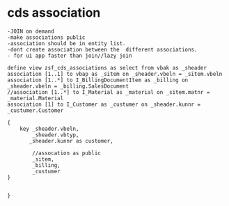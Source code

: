 <a name="top"></a>

# cds association
    -JOIN on demand
    -make associations public 
    -association should be in entity list.
    -dont create association between the  different associations.
    - for ui app faster than join//lazy join
  

```CDS
define view zsf_cds_associations as select from vbak as _sheader
association [1..1] to vbap as _sitem on _sheader.vbeln = _sitem.vbeln
association [1..*] to I_BillingDocumentItem as _billing on _sheader.vbeln = _billing.SalesDocument
//association [1..*] to I_Material as _material on _sitem.matnr = _material.Material
association [1] to I_Customer as _custumer on _sheader.kunnr = _custumer.Customer 

{
    key _sheader.vbeln,
        _sheader.vbtyp,
       _sheader.kunnr as customer,
        
        //assocation as public  
        _sitem,
        _billing,
        _custumer
}
 
        
}
 

```
